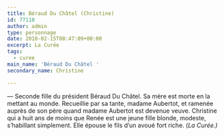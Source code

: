 ```yaml
---
title: Béraud Du Châtel (Christine)
id: 77110
author: admin
type: personnage
date: 2010-02-15T08:47:09+00:00
excerpt: La Curée
tags:
  - curee
main_name: 'Béraud Du Châtel '
secondary_name: Christine

---
```

— Seconde fille du président Béraud Du Châtel. Sa mère est morte en la mettant au monde. Recueillie par sa tante, madame Aubertot, et ramenée auprès de son père quand madame Aubertot est devenue veuve. Christine qui a huit ans de moins que Renée est une jeune fille blonde, modeste, s&rsquo;habillant simplement. Elle épouse le fils d&rsquo;un avoué fort riche. (_La Curée.)_